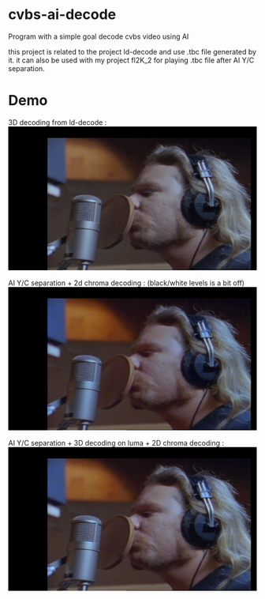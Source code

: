 # cvbs-ai-decode

Program with a simple goal decode cvbs video using AI

this project is related to the project ld-decode and use .tbc file generated by it.
it can also be used with my project fl2K_2 for playing .tbc file after AI Y/C separation.

# Demo
3D decoding from ld-decode : 
<img src="demo/demo_frame/Metalica/YC/color/3D_color_2525.png" width="" height="">

AI Y/C separation + 2d chroma decoding : (black/white levels is a bit off)
<img src="demo/demo_frame/Metalica/YC/color/aiyc_color_2525.png" width="" height="">

AI Y/C separation + 3D decoding on luma + 2D chroma decoding : 
<img src="demo/demo_frame/Metalica/YC/color/aiyc_3Dluma_color_2525.png" width="" height="">
